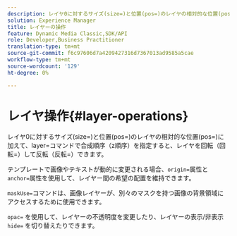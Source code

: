 ```yaml
---
description: レイヤ0に対するサイズ(size=)と位置(pos=)のレイヤの相対的な位置(pos=)に加えて、layer=コマンドで合成順序（z順序）を指定すると、レイヤを回転（回転=）して反転（反転=）できます。
solution: Experience Manager
title: レイヤーの操作
feature: Dynamic Media Classic,SDK/API
role: Developer,Business Practitioner
translation-type: tm+mt
source-git-commit: f6c97606d7a4209427316d7367013ad9585a5cae
workflow-type: tm+mt
source-wordcount: '129'
ht-degree: 0%

---
```



# レイヤ操作{#layer-operations}

レイヤ0に対するサイズ(size=)と位置(pos=)のレイヤの相対的な位置(pos=)に加えて、layer=コマンドで合成順序（z順序）を指定すると、レイヤを回転（回転=）して反転（反転=）できます。

テンプレートで画像やテキストが動的に変更される場合、`origin=`属性と`anchor=`属性を使用して、レイヤー間の希望の配置を維持できます。

`maskUse=`コマンドは、画像レイヤーが、別々のマスクを持つ画像の背景領域にアクセスするために使用できます。

`opac=` を使用して、レイヤーの不透明度を変更したり、レイヤーの表示/非表示 `hide=` を切り替えたりできます。
